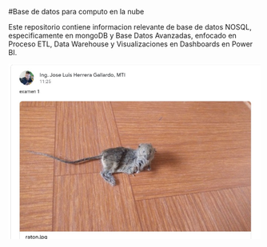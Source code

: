 #Base de datos para computo en la nube

Este repositorio contiene informacion relevante de base de datos NOSQL, especificamente
en mongoDB y Base Datos Avanzadas, enfocado en Proceso ETL, Data Warehouse y Visualizaciones
en Dashboards en Power BI.

![MongoDB](./img/SeMamoGallardios.jpg)